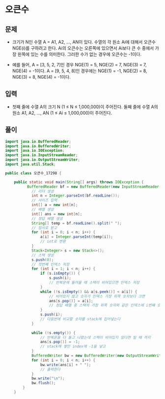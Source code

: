 # 오큰수

## 문제
- 크기가 N인 수열 A = A1, A2, ..., AN이 있다. 수열의 각 원소 Ai에 대해서 오큰수 NGE(i)를 구하려고 한다. Ai의 오큰수는 오른쪽에 있으면서 Ai보다 큰 수 중에서 가장 왼쪽에 있는 수를 의미한다. 그러한 수가 없는 경우에 오큰수는 -1이다.

- 예를 들어, A = [3, 5, 2, 7]인 경우 NGE(1) = 5, NGE(2) = 7, NGE(3) = 7, NGE(4) = -1이다. A = [9, 5, 4, 8]인 경우에는 NGE(1) = -1, NGE(2) = 8, NGE(3) = 8, NGE(4) = -1이다.

## 입력

- 첫째 줄에 수열 A의 크기 N (1 ≤ N ≤ 1,000,000)이 주어진다. 둘째 줄에 수열 A의 원소 A1, A2, ..., AN (1 ≤ Ai ≤ 1,000,000)이 주어진다.

## 풀이

``` Java
import java.io.BufferedReader;
import java.io.BufferedWriter;
import java.io.IOException;
import java.io.InputStreamReader;
import java.io.OutputStreamWriter;
import java.util.Stack;

public class 오큰수_17298 {

	public static void main(String[] args) throws IOException {
		  BufferedReader bf = new BufferedReader(new InputStreamReader(System.in));
	        // 리더 생성
	        int n = Integer.parseInt(bf.readLine());
	        // 사이즈 입력
	        int[] a = new int[n];
	        // 배열 생성
	        int[] ans = new int[n];
	        // 정답 배열 생성
	        String[] temp = bf.readLine().split(" ");
	        // 임시로 받고
	        for (int i = 0; i < n; i++) {
	            a[i] = Integer.parseInt(temp[i]);
	            // int로 변환
	        }
	        Stack<Integer> s = new Stack<>();
	        // 스택 생성
	        s.push(0);
	        // 첫번째 인덱스 저장
	        for (int i = 1; i < n; i++) {
	            if (s.isEmpty()) {
	                s.push(i);
	                // 반복문에 들어올 때 스택이 비어있으면 인덱스 저장 
	            }
	            while (!s.isEmpty() && a[s.peek()] < a[i]) {
	                // 비어있지 않고 숫자가 인덱스 가장 위쪽 숫자보다 크면
	                ans[s.pop()] = a[i];
	                // 정답 배열 중 스택의 가장 위쪽 숫자와 같은 인덱스에 i번째 숫자를 넣는다 
	            }
	            s.push(i);
	            // 다음번에 비교할 숫자를 stack에 집어넣는다
	        }
	        
	        while (!s.empty()) {
	            // 반복문을 다 돌고 나왔는데 스택이 비어있지 않다면 빌 때 까지
	            ans[s.pop()] = -1;
	            // stack에 쌓인 index에 -1을 넣고
	        }
	        BufferedWriter bw = new BufferedWriter(new OutputStreamWriter(System.out));
	        for (int i = 0; i < n; i++) {
	            bw.write(ans[i] + " ");
	            // 출력한다
	        }
	        bw.write("\n");
	        bw.flush();
	    }
	}
  ```
